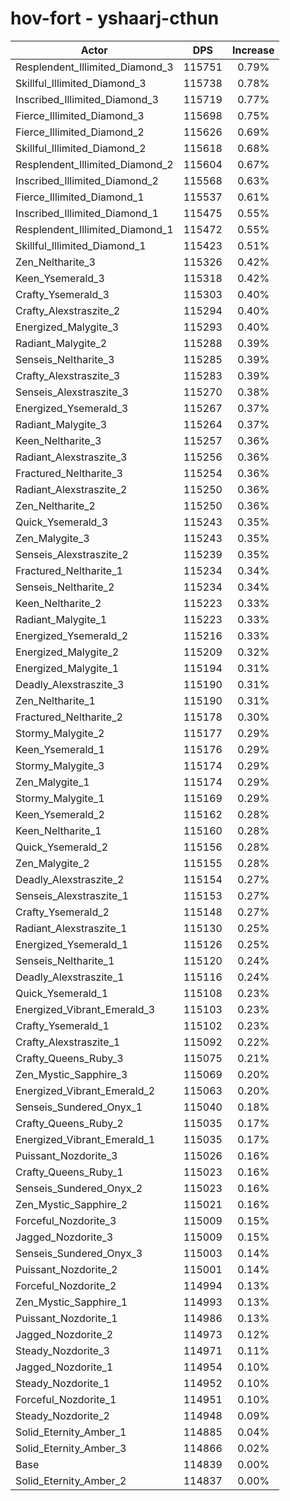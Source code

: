 # hov-fort - yshaarj-cthun
| Actor | DPS | Increase |
|---|:---:|:---:|
|Resplendent_Illimited_Diamond_3|115751|0.79%|
|Skillful_Illimited_Diamond_3|115738|0.78%|
|Inscribed_Illimited_Diamond_3|115719|0.77%|
|Fierce_Illimited_Diamond_3|115698|0.75%|
|Fierce_Illimited_Diamond_2|115626|0.69%|
|Skillful_Illimited_Diamond_2|115618|0.68%|
|Resplendent_Illimited_Diamond_2|115604|0.67%|
|Inscribed_Illimited_Diamond_2|115568|0.63%|
|Fierce_Illimited_Diamond_1|115537|0.61%|
|Inscribed_Illimited_Diamond_1|115475|0.55%|
|Resplendent_Illimited_Diamond_1|115472|0.55%|
|Skillful_Illimited_Diamond_1|115423|0.51%|
|Zen_Neltharite_3|115326|0.42%|
|Keen_Ysemerald_3|115318|0.42%|
|Crafty_Ysemerald_3|115303|0.40%|
|Crafty_Alexstraszite_2|115294|0.40%|
|Energized_Malygite_3|115293|0.40%|
|Radiant_Malygite_2|115288|0.39%|
|Senseis_Neltharite_3|115285|0.39%|
|Crafty_Alexstraszite_3|115283|0.39%|
|Senseis_Alexstraszite_3|115270|0.38%|
|Energized_Ysemerald_3|115267|0.37%|
|Radiant_Malygite_3|115264|0.37%|
|Keen_Neltharite_3|115257|0.36%|
|Radiant_Alexstraszite_3|115256|0.36%|
|Fractured_Neltharite_3|115254|0.36%|
|Radiant_Alexstraszite_2|115250|0.36%|
|Zen_Neltharite_2|115250|0.36%|
|Quick_Ysemerald_3|115243|0.35%|
|Zen_Malygite_3|115243|0.35%|
|Senseis_Alexstraszite_2|115239|0.35%|
|Fractured_Neltharite_1|115234|0.34%|
|Senseis_Neltharite_2|115234|0.34%|
|Keen_Neltharite_2|115223|0.33%|
|Radiant_Malygite_1|115223|0.33%|
|Energized_Ysemerald_2|115216|0.33%|
|Energized_Malygite_2|115209|0.32%|
|Energized_Malygite_1|115194|0.31%|
|Deadly_Alexstraszite_3|115190|0.31%|
|Zen_Neltharite_1|115190|0.31%|
|Fractured_Neltharite_2|115178|0.30%|
|Stormy_Malygite_2|115177|0.29%|
|Keen_Ysemerald_1|115176|0.29%|
|Stormy_Malygite_3|115174|0.29%|
|Zen_Malygite_1|115174|0.29%|
|Stormy_Malygite_1|115169|0.29%|
|Keen_Ysemerald_2|115162|0.28%|
|Keen_Neltharite_1|115160|0.28%|
|Quick_Ysemerald_2|115156|0.28%|
|Zen_Malygite_2|115155|0.28%|
|Deadly_Alexstraszite_2|115154|0.27%|
|Senseis_Alexstraszite_1|115153|0.27%|
|Crafty_Ysemerald_2|115148|0.27%|
|Radiant_Alexstraszite_1|115130|0.25%|
|Energized_Ysemerald_1|115126|0.25%|
|Senseis_Neltharite_1|115120|0.24%|
|Deadly_Alexstraszite_1|115116|0.24%|
|Quick_Ysemerald_1|115108|0.23%|
|Energized_Vibrant_Emerald_3|115103|0.23%|
|Crafty_Ysemerald_1|115102|0.23%|
|Crafty_Alexstraszite_1|115092|0.22%|
|Crafty_Queens_Ruby_3|115075|0.21%|
|Zen_Mystic_Sapphire_3|115069|0.20%|
|Energized_Vibrant_Emerald_2|115063|0.20%|
|Senseis_Sundered_Onyx_1|115040|0.18%|
|Crafty_Queens_Ruby_2|115035|0.17%|
|Energized_Vibrant_Emerald_1|115035|0.17%|
|Puissant_Nozdorite_3|115026|0.16%|
|Crafty_Queens_Ruby_1|115023|0.16%|
|Senseis_Sundered_Onyx_2|115023|0.16%|
|Zen_Mystic_Sapphire_2|115021|0.16%|
|Forceful_Nozdorite_3|115009|0.15%|
|Jagged_Nozdorite_3|115009|0.15%|
|Senseis_Sundered_Onyx_3|115003|0.14%|
|Puissant_Nozdorite_2|115001|0.14%|
|Forceful_Nozdorite_2|114994|0.13%|
|Zen_Mystic_Sapphire_1|114993|0.13%|
|Puissant_Nozdorite_1|114986|0.13%|
|Jagged_Nozdorite_2|114973|0.12%|
|Steady_Nozdorite_3|114971|0.11%|
|Jagged_Nozdorite_1|114954|0.10%|
|Steady_Nozdorite_1|114952|0.10%|
|Forceful_Nozdorite_1|114951|0.10%|
|Steady_Nozdorite_2|114948|0.09%|
|Solid_Eternity_Amber_1|114885|0.04%|
|Solid_Eternity_Amber_3|114866|0.02%|
|Base|114839|0.00%|
|Solid_Eternity_Amber_2|114837|0.00%|
